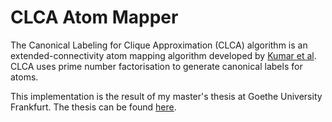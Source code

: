 # CLCA Atom Mapper
The Canonical Labeling for Clique Approximation (CLCA) algorithm is an extended-connectivity atom mapping algorithm developed by [Kumar et al](https://pubs.acs.org/doi/10.1021/ci5003922). CLCA uses prime number factorisation to generate canonical labels for atoms.

This implementation is the result of my master's thesis at Goethe University Frankfurt. The thesis can be found [here](https://raw.githubusercontent.com/zotko/a-star-atom-mapper/master/master_thesis.pdf).
